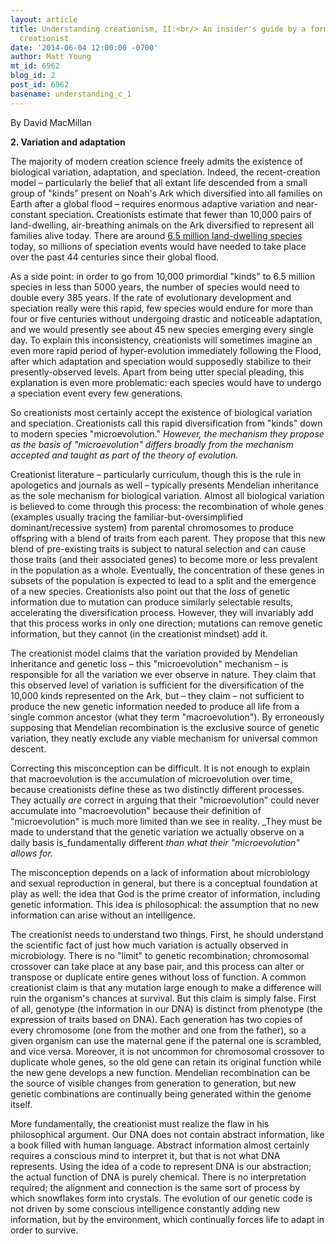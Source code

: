 ```yaml
---
layout: article
title: Understanding creationism, II:<br/> An insider's guide by a former young-Earth
  creationist
date: '2014-06-04 12:00:00 -0700'
author: Matt Young
mt_id: 6962
blog_id: 2
post_id: 6962
basename: understanding_c_1
---
```

By David MacMillan

**2. Variation and adaptation**

The majority of modern creation science freely admits the existence of biological variation, adaptation, and speciation. Indeed, the recent-creation model &ndash; particularly the belief that all extant life descended from a small group of "kinds" present on Noah's Ark which diversified into all families on Earth after a global flood &ndash; requires enormous adaptive variation and near-constant speciation. Creationists estimate that fewer than 10,000 pairs of land-dwelling, air-breathing animals on the Ark diversified to represent all families alive today. There are around [6.5 million land-dwelling species](http://www.calacademy.org/sciencetoday/how-many-species-on-earth/555353/) today, so millions of speciation events would have needed to take place over the past 44 centuries since their global flood. 

As a side point: in order to go from 10,000 primordial "kinds" to 6.5 million species in less than 5000 years, the number of species would need to double every 385 years.  If the rate of evolutionary development and speciation really were this rapid, few species would endure for more than four or five centuries without undergoing drastic and noticeable adaptation, and we would presently see about 45 new species emerging every single day. To explain this inconsistency, creationists will sometimes imagine an even more rapid period of hyper-evolution immediately following the Flood, after which adaptation and speciation would supposedly stabilize to their presently-observed levels. Apart from being utter special pleading, this explanation is even more problematic: each species would have to undergo a speciation event every few generations.

So creationists most certainly accept the existence of biological variation and speciation. Creationists call this rapid diversification from "kinds" down to modern species "microevolution." _However, the mechanism they propose as the basis of "microevolution" differs broadly from the mechanism accepted and taught as part of the theory of evolution._

Creationist literature &ndash; particularly curriculum, though this is the rule in apologetics and journals as well &ndash; typically presents Mendelian inheritance as the sole mechanism for biological variation. Almost all biological variation is believed to come through this process: the recombination of whole genes (examples usually tracing the familiar-but-oversimplified dominant/recessive system) from parental chromosomes to produce offspring with a blend of traits from each parent. They propose that this new blend of pre-existing traits is subject to natural selection and can cause those traits (and their associated genes) to become more or less prevalent in the population as a whole. Eventually, the concentration of these genes in subsets of the population is expected to lead to a split and the emergence of a new species. Creationists also point out that the _loss_ of genetic information due to mutation can produce similarly selectable results, accelerating the diversification process. However, they will invariably add that this process works in only one direction; mutations can remove genetic information, but they cannot (in the creationist mindset) add it. 

The creationist model claims that the variation provided by Mendelian inheritance and genetic loss &ndash; this "microevolution" mechanism &ndash; is responsible for all the variation we ever observe in nature. They claim that this observed level of variation is sufficient for the diversification of the 10,000 kinds represented on the Ark, but &ndash; they claim &ndash; not sufficient to produce the new genetic information needed to produce all life from a single common ancestor (what they term "macroevolution"). By erroneously supposing that Mendelian recombination is the exclusive source of genetic variation, they neatly exclude any viable mechanism for universal common descent.

Correcting this misconception can be difficult. It is not enough to explain that macroevolution is the accumulation of microevolution over time, because creationists define these as two distinctly different processes. They actually _are_ correct in arguing that their "microevolution" could never accumulate into "macroevolution" because their definition of "microevolution" is much more limited than we see in reality. _They must be made to understand that the genetic variation we actually observe on a daily basis is_fundamentally different _than what their "microevolution" allows for._

The misconception depends on a lack of information about microbiology and sexual reproduction in general, but there is a conceptual foundation at play as well: the idea that God is the prime creator of information, including genetic information. This idea is philosophical: the assumption that no new information can arise without an intelligence.

The creationist needs to understand two things. First, he should understand the scientific fact of just how much variation is actually observed in microbiology. There is no "limit" to genetic recombination; chromosomal crossover can take place at any base pair, and this process can alter or transpose or duplicate entire genes without loss of function. A common creationist claim is that any mutation large enough to make a difference will ruin the organism's chances at survival. But this claim is simply false. First of all, genotype (the information in our DNA) is distinct from phenotype (the expression of traits based on DNA). Each generation has two copies of every chromosome (one from the mother and one from the father), so a given organism can use the maternal gene if the paternal one is scrambled, and vice versa. Moreover, it is not uncommon for chromosomal crossover to duplicate whole genes, so the old gene can retain its original function while the new gene develops a new function. Mendelian recombination can be the source of visible changes from generation to generation, but new genetic combinations are continually being generated within the genome itself.

More fundamentally, the creationist must realize the flaw in his philosophical argument. Our DNA does not contain abstract information, like a book filled with human language. Abstract information almost certainly requires a conscious mind to interpret it, but that is not what DNA represents. Using the idea of a code to represent DNA is our abstraction; the actual function of DNA is purely chemical. There is no interpretation required; the alignment and connection is the same sort of process by which snowflakes form into crystals. The evolution of our genetic code is not driven by some conscious intelligence constantly adding new information, but by the environment, which continually forces life to adapt in order to survive.
